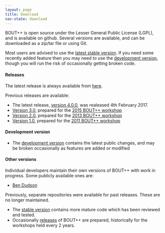 ```yaml
---
layout: page
title: Download
nav-state: download
---
```


BOUT++ is open source under the Lesser General Public License (LGPL), and is available on github.
Several versions are available, and can be downloaded as a zip/tar file or using Git.

Most users are advised to use the [latest stable version][latest].
If you need some recently added feature then you may need to use the [development version][development],
though you will run the risk of occasionally getting broken code.

#### Releases

The latest release is always available from [here][latest].

Previous releases are available:

* The latest release, [version 4.0.0][v4.0.0], was realeased 4th February 2017.
* [Version 3.0][v3.0], prepared for the [2015 BOUT++ workshop](../documentation/workshop2015.html)
* [Version 2.0][v2.0], prepared for the [2013 BOUT++ workshop](https://bout2013.llnl.gov/)
* [Version 1.0][v1.0], prepared for the [2011 BOUT++ workshop](https://bout2011.llnl.gov/)

#### Development version

* The [development version][development] contains the latest public changes,
  and may be broken occasionally as features are added or modified

#### Other versions

Individual developers maintain their own versions of BOUT++ with work in progress. Some publicly available ones are:

* [Ben Dudson](https://github.com/bendudson/BOUT-dev)

Previously, separate repositories were available for past releases. These are no longer maintained.

* The [stable version](https://github.com/boutproject/BOUT) contains more mature code which has been
  reviewed and tested.
* Occasionally [releases](https://github.com/boutproject/BOUT-2.0) of BOUT++ are prepared, historically
  for the workshops held every 2 years. 

[latest]: https://github.com/boutproject/BOUT-dev/releases/latest
[development]: https://github.com/boutproject/BOUT-dev/tree/next
[v4.0.0]: https://github.com/boutproject/BOUT-dev/releases/tag/v4.0.0
[v3.0]: https://github.com/boutproject/BOUT-dev/releases/tag/v3.0
[v2.0]: https://github.com/boutproject/BOUT-dev/releases/tag/v2.0
[v1.0]: https://github.com/boutproject/BOUT-dev/releases/tag/v1.0
